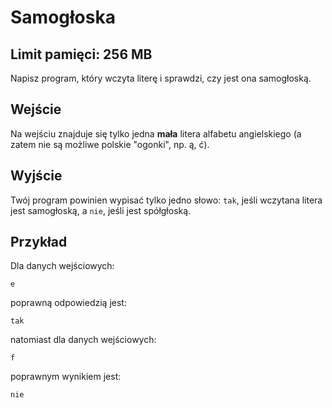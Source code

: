 
# Samogłoska
## Limit pamięci: 256 MB

Napisz program, który wczyta literę i sprawdzi, czy jest ona samogłoską.
## Wejście

Na wejściu znajduje się tylko jedna **mała** litera alfabetu angielskiego (a zatem nie są możliwe polskie "ogonki", np. ą, ć).
## Wyjście

Twój program powinien wypisać tylko jedno słowo: `tak`, jeśli wczytana litera jest samogłoską, a `nie`, jeśli jest spółgłoską.
## Przykład

Dla danych wejściowych:

```
e
```

poprawną odpowiedzią jest:

```
tak
```

natomiast dla danych wejściowych:

```
f
```

poprawnym wynikiem jest:

```
nie
```


